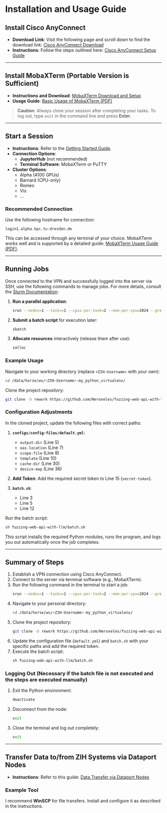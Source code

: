 # Installation and Usage Guide

## Install Cisco AnyConnect

- **Download Link**: Visit the following page and scroll down to find the download link: [Cisco AnyConnect Download](https://tu-dresden.de/zih/dienste/service-katalog/arbeitsumgebung/zugang_datennetz/vpn/ssl_vpn)
- **Instructions**: Follow the steps outlined here: [Cisco AnyConnect Setup Guide](https://faq.tickets.tu-dresden.de/otrs/public.pl?Action=PublicFAQZoom;ItemID=562;ZoomBackLink=QWN0aW9uPVB1YmxpY0ZBUVNlYXJjaDtTdWJhY3Rpb249U2VhcmNoO0tleXdvcmQ9QW55Q29ubmVj%0AdDtWaWE9VGFnQ2xvdWQ7U29ydEJ5PVRpdGxlO09yZGVyPVVwO1N0YXJ0SGl0PTE%3D%0A)

---

## Install MobaXTerm (Portable Version is Sufficient)

- **Instructions and Download**: [MobaXTerm Download and Setup](https://compendium.hpc.tu-dresden.de/access/ssh_mobaxterm/)
- **Usage Guide**: [Basic Usage of MobaXTerm (PDF)](https://compendium.hpc.tu-dresden.de/access/misc/basic_usage_of_MobaXterm.pdf)

> **Caution**: Always close your session after completing your tasks. To log out, type `exit` in the command line and press **Enter**.

---

## Start a Session

- **Instructions**: Refer to the [Getting Started Guide](https://compendium.hpc.tu-dresden.de/quickstart/getting_started/).
- **Connection Options**:
  - **JupyterHub** (not recommended)
  - **Terminal Software**: MobaXTerm or PuTTY
- **Cluster Options**:
  - Alpha (A100 GPUs)
  - Barnard (CPU-only)
  - Romeo
  - Vis
  - …

### Recommended Connection
Use the following hostname for connection:
```
login1.alpha.hpc.tu-dresden.de
```
This can be accessed through any terminal of your choice. MobaXTerm works well and is supported by a detailed guide: [MobaXTerm Usage Guide (PDF)](https://compendium.hpc.tu-dresden.de/access/misc/basic_usage_of_MobaXterm.pdf).

---

## Running Jobs

Once connected to the VPN and successfully logged into the server via SSH, use the following commands to manage jobs. For more details, consult the [Slurm Documentation](https://compendium.hpc.tu-dresden.de/jobs_and_resources/slurm/):

1. **Run a parallel application**:
   ```bash
   srun --nodes=1 --tasks=1 --cpus-per-task=2 --mem-per-cpu=2024 --gres=gpu:1 --time=01:00:00 --pty bash
   ```

2. **Submit a batch script** for execution later:
   ```bash
   sbatch
   ```

3. **Allocate resources** interactively (release them after use):
   ```bash
   salloc
   ```

### Example Usage
Navigate to your working directory (replace `<ZIH-Username>` with your own):
```bash
cd /data/horse/ws/<ZIH-Username>-my_python_virtualenv/
```

Clone the project repository:
```bash
git clone -b rework https://github.com/Neroxeles/fuzzing-web-api-with-llm.git
```

### Configuration Adjustments
In the cloned project, update the following files with correct paths:

1. **`configs/config-files/default.yml`**:
   - `output-dir` (Line 5)
   - `oas-location` (Line 7)
   - `scope-file` (Line 8)
   - `template` (Line 10)
   - `cache-dir` (Line 30)
   - `device-map` (Line 36)

2. **Add Token**: Add the required secret token to Line 15 (`secret-token`).

3. **`batch.sh`**:
   - Line 3
   - Line 5
   - Line 12

Run the batch script:
```bash
sh fuzzing-web-api-with-llm/batch.sh
```
This script installs the required Python modules, runs the program, and logs you out automatically once the job completes.

---

## Summary of Steps

1. Establish a VPN connection using Cisco AnyConnect.
2. Connect to the server via terminal software (e.g., MobaXTerm).
3. Run the following command in the terminal to start a job:
   ```bash
   srun --nodes=1 --tasks=1 --cpus-per-task=2 --mem-per-cpu=2024 --gres=gpu:1 --time=01:00:00 --pty bash
   ```
4. Navigate to your personal directory:
   ```bash
   cd /data/horse/ws/<ZIH-Username>-my_python_virtualenv/
   ```
5. Clone the project repository:
   ```bash
   git clone -b rework https://github.com/Neroxeles/fuzzing-web-api-with-llm.git
   ```
6. Update the configuration file (`default.yml`) and `batch.sh` with your specific paths and add the required token.
7. Execute the batch script:
   ```bash
   sh fuzzing-web-api-with-llm/batch.sh
   ```

### Logging Out (Necessary if the batch file is not executed and the steps are executed manually)
1. Exit the Python environment:
   ```bash
   deactivate
   ```
2. Disconnect from the node:
   ```bash
   exit
   ```
3. Close the terminal and log out completely:
   ```bash
   exit
   ```

---

## Transfer Data to/from ZIH Systems via Dataport Nodes

- **Instructions**: Refer to this guide: [Data Transfer via Dataport Nodes](https://compendium.hpc.tu-dresden.de/data_transfer/dataport_nodes/)

### Example Tool
I recommend **WinSCP** for file transfers. Install and configure it as described in the instructions.
